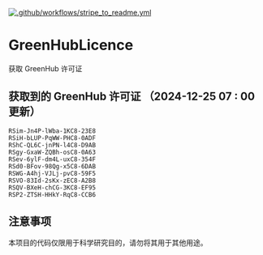 [![.github/workflows/stripe_to_readme.yml](https://github.com/zjx-kimi/GreenHubLicence/actions/workflows/stripe_to_readme.yml/badge.svg)](https://github.com/zjx-kimi/GreenHubLicence/actions/workflows/stripe_to_readme.yml)
# GreenHubLicence
获取 GreenHub 许可证
## 获取到的 GreenHub 许可证 （2024-12-25 07 : 00 更新）
```
RSim-Jn4P-lWba-1KC8-23E8
RSiH-bLUP-PqWW-PHC8-0ADF
RShC-QL6C-jnPN-l4C8-D9AB
RSgy-GxaW-ZQBh-osC8-0A63
RSev-6ylF-dm4L-uxC8-354F
RSd0-BFov-98Qg-x5C8-6DAB
RSWG-A4hj-VJLj-pvC8-59F5
RSVO-83Id-2sKx-zEC8-A2B8
RSQV-BXeH-chCG-3KC8-EF95
RSP2-ZTSH-HHkY-RqC8-CCB6
```

## 注意事项

本项目的代码仅限用于科学研究目的，请勿将其用于其他用途。

